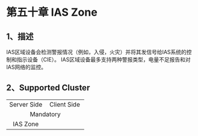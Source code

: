 # 第五十章 IAS Zone

## 1、描述

​	  IAS区域设备会检测警报情况（例如，入侵，火灾）并将其发信号给IAS系统的控制和指示设备（CIE）。 IAS区域设备最多支持两种警报类型，电量不足报告和对IAS网络的监控。

## 2、Supported Cluster
<table>
   <tr align="center">
   	<td style="width:50%;">Server Side</td>
    <td style="width:50%;">Client Side</td>
   </tr>
   <tr align="center">
   	<td colspan="2">Mandatory</td>
   </tr>
   <tr align="center">
    <td>IAS Zone</td>
    <td></td>
   </tr>
</table>
